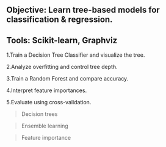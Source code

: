 ## Objective: Learn tree-based models for classification & regression.
## Tools: Scikit-learn, Graphviz

1.Train a Decision Tree Classifier and visualize the tree.

2.Analyze overfitting and control tree depth.

3.Train a Random Forest and compare accuracy.

4.Interpret feature importances.

5.Evaluate using cross-validation.

> Decision trees

> Ensemble learning

> Feature importance
